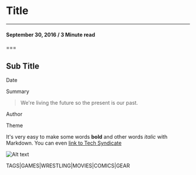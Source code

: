 # Title #
----
####  September 30, 2016 / 3 Minute read
===
## Sub Title
Date

Summary
> We're living the future so
> the present is our past.

Author

Theme

It's very easy to make some words **bold** and other words *italic* with Markdown. You can even [link to Tech Syndicate](https://teksyndicate.com/)

![Alt text](https://nicholaskrause.github.io/littleoverlord/android-chrome-192x192.png "Optional title")

TAGS|GAMES|WRESTLING|MOVIES|COMICS|GEAR

